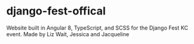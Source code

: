 # django-fest-offical
Website built in Angular 8, TypeScript, and SCSS for the Django Fest KC event. 
Made by Liz Wait, Jessica and Jacqueline

